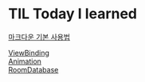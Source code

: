 # TIL Today I learned

[마크다운 기본 사용법](https://gist.github.com/ihoneymon/652be052a0727ad59601)

[ViewBinding](ViewBinding.md)   
[Animation](Animation.md)   
[RoomDatabase](RoomDatabase.md)
